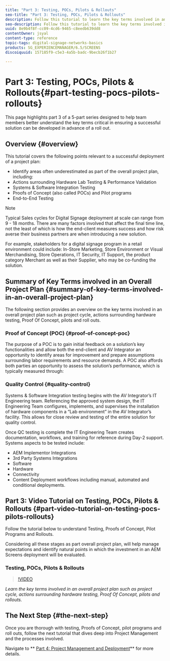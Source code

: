 ```yaml
---
title: "Part 3: Testing, POCs, Pilots & Rollouts"
seo-title: "Part 3: Testing, POCs, Pilots & Rollouts"
description: Follow this tutorial to learn the key terms involved in an overall project plan such as project cycle, actions surrounding hardware testing, Proof Of Concept, pilots and rollouts.
seo-description: Follow this tutorial to learn the key terms involved in an overall project plan such as project cycle, actions surrounding hardware testing, Proof Of Concept, pilots and rollouts.
uuid: 8e9b4f8f-cc09-4cd6-9465-c8eedb639dd8
contentOwner: jsyal
content-type: reference
topic-tags: digital-signage-networks-basics
products: SG_EXPERIENCEMANAGER/6.5/SCREENS
discoiquuid: 157185f9-c5e3-4a5b-badc-9becb26f1b27

---
```


# Part 3: Testing, POCs, Pilots & Rollouts{#part-testing-pocs-pilots-rollouts}

This page highlights part 3 of a 5-part series designed to help team members better understand the key terms critical in ensuring a successful solution can be developed in advance of a roll out.

## Overview {#overview}

This tutorial covers the following points relevant to a successful deployment of a project plan:

* Identify areas often underestimated as part of the overall project plan, including:
* Actions surrounding Hardware Lab Testing & Performance Validation
* Systems & Software Integration Testing
* Proofs of Concept (also called POCs) and Pilot programs
* End-to-End Testing

>[!NOTE]
>
>Typical Sales cycles for Digital Signage deployment at scale can range from 9 - 18 months. There are many factors involved that affect the final time line, not the least of which is how the end-client measures success and how risk averse their business partners are when introducing a new solution.

For example, stakeholders for a digital signage program in a retail environment could include: In-Store Marketing, Store Environment or Visual Merchandising, Store Operations, IT Security, IT Support, the product category Merchant as well as their Supplier, who may be co-funding the solution.

## Summary of Key Terms involved in an Overall Project Plan {#summary-of-key-terms-involved-in-an-overall-project-plan}

The following section provides an overview on the key terms involved in an overall project plan such as project cycle, actions surrounding hardware testing, Proof Of Concept, pilots and roll outs.

### Proof of Concept (POC) {#proof-of-concept-poc}

The purpose of a POC is to gain initial feedback on a solution’s key functionalities and allow both the end-client and AV Integrator an opportunity to identify areas for improvement and prepare assumptions surrounding labor requirements and resource demands. A POC also affords both parties an opportunity to assess the solution’s performance, which is typically measured through:

### Quality Control {#quality-control}

Systems & Software Integration testing begins with the AV Integrator’s IT Engineering team. Referencing the approved system design, the IT Engineering Team configures, implements, and supervises the installation of hardware components in a “Lab environment” in the AV Integrator’s facility. This allows for close review and testing of the entire solution for quality control.

Once QC testing is complete the IT Engineering Team creates documentation, workflows, and training for reference during Day-2 support. Systems aspects to be tested include:

* AEM Implementor Integrations
* 3rd Party Systems Integrations
* Software
* Hardware
* Connectivity
* Content Deployment workflows including manual, automated and conditional deployments.

## Part 3: Video Tutorial on Testing, POCs, Pilots & Rollouts {#part-video-tutorial-on-testing-pocs-pilots-rollouts}

Follow the tutorial below to understand Testing, Proofs of Concept, Pilot Programs and Rollouts.

Considering all these stages as part overall project plan, will help manage expectations and identify natural points in which the investment in an AEM Screens deployment will be evaluated.

### Testing, POCs, Pilots & Rollouts

>[!VIDEO](https://video.tv.adobe.com/v/28405)

*Learn the key terms involved in an overall project plan such as project cycle, actions surrounding hardware testing, Proof Of Concept, pilots and rollouts.*

## The Next Step {#the-next-step}

Once you are thorough with testing, Proofs of Concept, pilot programs and roll outs, follow the next tutorial that dives deep into Project Management and the processes involved.

Navigate to ** [Part 4: Project Management and Deployment](../../screens/using/project-management-and-deployment.md)** for more details.
